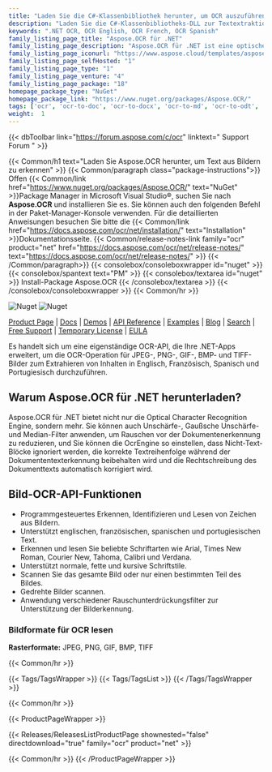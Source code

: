 ```yaml
---
title: "Laden Sie die C#-Klassenbibliothek herunter, um OCR auszuführen | Aspose.OCR-API"
description: "Laden Sie die C#-Klassenbibliotheks-DLL zur Textextraktion für die englische, französische, spanische und portugiesische Zeichen- und Texterkennung aus Rasterbildern über die lokale .NET-API herunter."
keywords: ".NET OCR, OCR English, OCR French, OCR Spanish"
family_listing_page_title: "Aspose.OCR für .NET"
family_listing_page_description: "Aspose.OCR für .NET ist eine optische Zeichenerkennungs-API, die es Entwicklern ermöglicht, OCR-Funktionalitäten zu ihren ASP.NET-Webanwendungen, Webdiensten und Windows-Anwendungen hinzuzufügen, ohne dass zusätzliche Tools oder APIs erforderlich sind."
family_listing_page_iconurl: "https://www.aspose.cloud/templates/aspose/App_Themes/V3/images/ocr/272x272/aspose_ocr-for-net-min.png"
family_listing_page_selfHosted: "1"
family_listing_page_type: "1"
family_listing_page_venture: "4"
family_listing_page_package: "18"
homepage_package_type: "NuGet"
homepage_package_link: "https://www.nuget.org/packages/Aspose.OCR/"
tags: ['ocr', 'ocr-to-doc', 'ocr-to-docx', 'ocr-to-md', 'ocr-to-odt', 'ocr-to-pdf', 'ocr-to-text']
weight:  1
---
```


{{< dbToolbar link="https://forum.aspose.com/c/ocr" linktext=" Support Forum " >}}

{{< Common/h1 text="Laden Sie Aspose.OCR herunter, um Text aus Bildern zu erkennen"  >}}
{{< Common/paragraph class="package-instructions">}}
Offen
{{< Common/link href="https://www.nuget.org/packages/Aspose.OCR/" text="NuGet"  >}}Package Manager in Microsoft Visual Studio®, suchen Sie nach <b>Aspose.OCR</b> und installieren Sie es. Sie können auch den folgenden Befehl in der Paket-Manager-Konsole verwenden. Für die detaillierten Anweisungen besuchen Sie bitte die
{{< Common/link href="https://docs.aspose.com/ocr/net/installation/" text="Installation"  >}}Dokumentationsseite.
{{< Common/release-notes-link family="ocr" product="net" href="https://docs.aspose.com/ocr/net/release-notes/" text="https://docs.aspose.com/ocr/net/release-notes/"  >}}
{{< /Common/paragraph>}}
{{< consolebox/consoleboxwrapper id="nuget" >}}
       {{< consolebox/spantext text="PM" >}}
       {{< consolebox/textarea id="nuget" >}} Install-Package Aspose.OCR {{< /consolebox/textarea >}}
{{< /consolebox/consoleboxwrapper >}}
{{< Common/hr >}}

![Nuget](https://img.shields.io/nuget/v/Aspose.OCR) ![Nuget](https://img.shields.io/nuget/dt/Aspose.OCR?label=nuget%20downloads)

[Product Page](https://products.aspose.com/ocr/net/) | [Docs](https://docs.aspose.com/ocr/net/) | [Demos](https://products.aspose.app/ocr/family) | [API Reference](https://reference.aspose.com/ocr/net/) | [Examples](https://github.com/aspose-ocr/Aspose.OCR-for-.NET) | [Blog](https://blog.aspose.com/category/ocr/) | [Search](https://search.aspose.com/) | [Free Support](https://forum.aspose.com/c/ocr) | [Temporary License](https://purchase.aspose.com/temporary-license) | [EULA](https://about.aspose.com/legal/eula/)

Es handelt sich um eine eigenständige OCR-API, die Ihre .NET-Apps erweitert, um die OCR-Operation für JPEG-, PNG-, GIF-, BMP- und TIFF-Bilder zum Extrahieren von Inhalten in Englisch, Französisch, Spanisch und Portugiesisch durchzuführen.

## Warum Aspose.OCR für .NET herunterladen?

Aspose.OCR für .NET bietet nicht nur die Optical Character Recognition Engine, sondern mehr. Sie können auch Unschärfe-, Gaußsche Unschärfe- und Median-Filter anwenden, um Rauschen vor der Dokumentenerkennung zu reduzieren, und Sie können die OcrEngine so einstellen, dass Nicht-Text-Blöcke ignoriert werden, die korrekte Textreihenfolge während der Dokumententexterkennung beibehalten wird und die Rechtschreibung des Dokumenttexts automatisch korrigiert wird.

## Bild-OCR-API-Funktionen

- Programmgesteuertes Erkennen, Identifizieren und Lesen von Zeichen aus Bildern.
- Unterstützt englischen, französischen, spanischen und portugiesischen Text.
- Erkennen und lesen Sie beliebte Schriftarten wie Arial, Times New Roman, Courier New, Tahoma, Calibri und Verdana.
- Unterstützt normale, fette und kursive Schriftstile.
- Scannen Sie das gesamte Bild oder nur einen bestimmten Teil des Bildes.
- Gedrehte Bilder scannen.
- Anwendung verschiedener Rauschunterdrückungsfilter zur Unterstützung der Bilderkennung.

### Bildformate für OCR lesen

**Rasterformate:** JPEG, PNG, GIF, BMP, TIFF

{{< Common/hr >}}

{{< Tags/TagsWrapper >}}
 {{< Tags/TagsList >}}
{{< /Tags/TagsWrapper >}}

{{< Common/hr >}}

{{< ProductPageWrapper >}}
<!-- ReleasesListProductPage-->
   {{< Releases/ReleasesListProductPage shownested="false"  directdownload="true" family="ocr" product="net" >}}
<!-- /ReleasesListProductPage-->
{{< Common/hr >}}
{{< /ProductPageWrapper >}}

